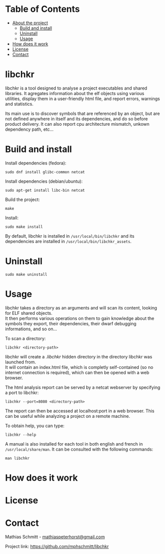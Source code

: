 # Table of Contents

- [About the project](#libchkr)
	- [Build and install](#build-and-install)
	- [Uninstall](#uninstall)
	- [Usage](#usage)
- [How does it work](#how-does-it-work)
- [License](#license)
- [Contact](#contact)

# libchkr

libchkr is a tool designed to analyse a project executables and shared libraries.
It agregates information about the elf objects using various utilities, display them in a user-friendly html file, and report errors, warnings and statistics.     

Its main use is to discover symbols that are referenced by an object, but are not defined anywhere in itself and its dependencies, and do so before product delivery. It can also report cpu architecture mismatch, unkown dependency path, etc...

# Build and install

Install dependencies (fedora):
```
sudo dnf install glibc-common netcat
```
    
Install dependencies (debian/ubuntu):    
```
sudo apt-get install libc-bin netcat
```

Build the project:
```
make
```

Install:
```
sudo make install
```

By default, libchkr is installed in `/usr/local/bin/libchkr`  and its dependencies are installed in `/usr/local/bin/libchkr_assets`.

# Uninstall

```
sudo make uninstall
```

# Usage

libchkr takes a directory as an arguments and will scan its content, looking for ELF shared objects.    
It then performs various operations on them to gain knowledge about the symbols they export, their dependencies, their dwarf debugging informations, and so on...    

To scan a directory:    
```
libchkr <directory-path>
```

libchkr will create a *.libchkr* hidden directory in the directory libchkr was launched from.    
It will contain an index.html file, which is completly self-contained (so no internet connection is required), which can then be opened with a web browser.    

The html analysis report can be served by a netcat webserver by specifying a port to libchkr:    
```
libchkr --port=8080 <directory-path>
```

The report can then be accessed at localhost:port in a web browser. This can be useful while analyzing a project on a remote machine.

To obtain help, you can type:
```
libchkr --help
```

A manual is also installed for each tool in both english and french in `/usr/local/share/man`. It can be consulted with the following commands:
```
man libchkr
```

# How does it work

# License

# Contact

Mathias Schmitt - mathiaspeterhorst@gmail.com     

Project link: https://github.com/mphschmitt/libchkr
